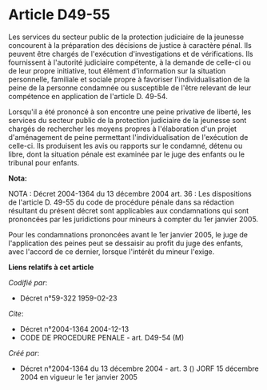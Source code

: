 # Article D49-55

Les services du secteur public de la protection judiciaire de la jeunesse concourent à la préparation des décisions de
justice à caractère pénal. Ils peuvent être chargés de l'exécution d'investigations et de vérifications. Ils fournissent à
l'autorité judiciaire compétente, à la demande de celle-ci ou de leur propre initiative, tout élément d'information sur la
situation personnelle, familiale et sociale propre à favoriser l'individualisation de la peine de la personne condamnée ou
susceptible de l'être relevant de leur compétence en application de l'article D. 49-54.

Lorsqu'il a été prononcé à son encontre une peine privative de liberté, les services du secteur public de la protection
judiciaire de la jeunesse sont chargés de rechercher les moyens propres à l'élaboration d'un projet d'aménagement de peine
permettant l'individualisation de l'exécution de celle-ci. Ils produisent les avis ou rapports sur le condamné, détenu ou
libre, dont la situation pénale est examinée par le juge des enfants ou le tribunal pour enfants.

**Nota:**

NOTA : Décret 2004-1364 du 13 décembre 2004 art. 36 : Les dispositions de l'article D. 49-55 du code de procédure pénale dans
sa rédaction résultant du présent décret sont applicables aux condamnations qui sont prononcées par les juridictions pour
mineurs à compter du 1er janvier 2005.

Pour les condamnations prononcées avant le 1er janvier 2005, le juge de l'application des peines peut se dessaisir au profit
du juge des enfants, avec l'accord de ce dernier, lorsque l'intérêt du mineur l'exige.

**Liens relatifs à cet article**

_Codifié par_:

  - Décret n°59-322 1959-02-23

_Cite_:

  - Décret n°2004-1364 2004-12-13
  - CODE DE PROCEDURE PENALE - art. D49-54 (M)

_Créé par_:

  - Décret n°2004-1364 du 13 décembre 2004 - art. 3 () JORF 15 décembre 2004 en vigueur le 1er janvier 2005
